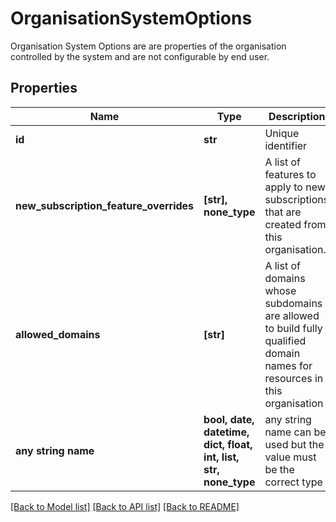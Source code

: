 # OrganisationSystemOptions

Organisation System Options are are properties of the organisation controlled by the system and are not configurable by end user.

## Properties
Name | Type | Description | Notes
------------ | ------------- | ------------- | -------------
**id** | **str** | Unique identifier | [optional] [readonly] 
**new_subscription_feature_overrides** | **[str], none_type** | A list of features to apply to new subscriptions that are created from this organisation. | [optional] 
**allowed_domains** | **[str]** | A list of domains whose subdomains are allowed to build fully qualified domain names for resources in this organisation  | [optional] 
**any string name** | **bool, date, datetime, dict, float, int, list, str, none_type** | any string name can be used but the value must be the correct type | [optional]

[[Back to Model list]](../README.md#documentation-for-models) [[Back to API list]](../README.md#documentation-for-api-endpoints) [[Back to README]](../README.md)


